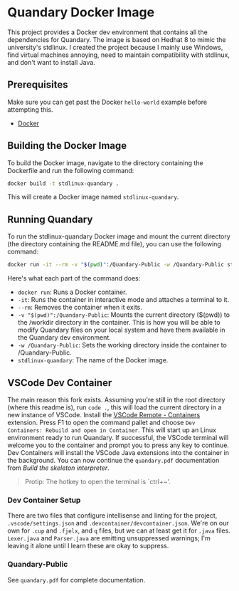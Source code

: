 # Quandary Docker Image

This project provides a Docker dev environment that contains all the dependencies for Quandary. The image is based on Hedhat 8 to mimic the university's stdlinux. I created the project because I mainly use Windows, find virtual machines annoying, need to maintain compatibility with stdlinux, and don't want to install Java.

## Prerequisites
Make sure you can get past the Docker `hello-world` example before attempting this.

- [Docker](https://www.docker.com/products/docker-desktop/)

## Building the Docker Image

To build the Docker image, navigate to the directory containing the Dockerfile and run the following command:

```bash
docker build -t stdlinux-quandary .
```

This will create a Docker image named `stdlinux-quandary`.

## Running Quandary
To run the stdlinux-quandary Docker image and mount the current directory (the directory containing the README.md file), you can use the following command:

```bash
docker run -it --rm -v "$(pwd)":/Quandary-Public -w /Quandary-Public stdlinux-quandary
```

Here's what each part of the command does:

- `docker run`: Runs a Docker container.
- `-it`: Runs the container in interactive mode and attaches a terminal to it.
- `--rm`: Removes the container when it exits.
- `-v "$(pwd)":/Quandary-Public`: Mounts the current directory ($(pwd)) to the /workdir directory in the container. This is how you will be able to modify Quandary files on your local system and have them available in the Quandary dev environment.
- `-w /Quandary-Public`: Sets the working directory inside the container to /Quandary-Public.
- `stdlinux-quandary`: The name of the Docker image.

## VSCode Dev Container
The main reason this fork exists. Assuming you're still in the root directory (where this readme is), run `code .`, this will load the current directory in a new instance of VSCode. Install the [VSCode Remote - Containers](https://marketplace.visualstudio.com/items?itemName=ms-vscode-remote.remote-containers) extension. Press F1 to open the command pallet and choose `Dev Containers: Rebuild and open in Container`. This will start up an Linux environment ready to run Quandary. If successful, the VSCode terminal will welcome you to the container and prompt you to press any key to continue. Dev Containers will install the VSCode Java extensions into the container in the background. You can now continue the `quandary.pdf` documentation from *Build the skeleton interpreter*.

> Protip: The hotkey to open the terminal is `ctrl+~'.

### Dev Container Setup
There are two files that configure intellisense and linting for the project, `.vscode/settings.json` and `.devcontainer/devcontainer.json`. We're on our own for `.cup` and `.fjelx`, and `q` files, but we can at least get it for `.java` files. `Lexer.java` and `Parser.java` are emitting unsuppressed warnings; I'm leaving it alone until I learn these are okay to suppress.

### Quandary-Public

See `quandary.pdf` for complete documentation.